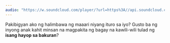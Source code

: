 ```yaml
---
audio: "https://w.soundcloud.com/player/?url=https%3A//api.soundcloud.com/tracks/1472908492%3Fsecret_token%3Ds-HqNoc2EqRhJ&color=%23ff5500&auto_play=true&hide_related=false&show_comments=true&show_user=true&show_reposts=false&show_teaser=true&visual=true"
---
```


Pakibigyan ako ng halimbawa ng maaari niyang ituro sa iyo? Gusto ba ng inyong anak kahit minsan na magpakita ng bagay na kawili-wili tulad ng <strong>isang hayop sa bakuran</strong>?